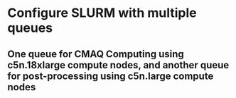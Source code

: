 # Configure SLURM with multiple queues

## One queue for CMAQ Computing using c5n.18xlarge compute nodes, and another queue for post-processing using c5n.large compute nodes

